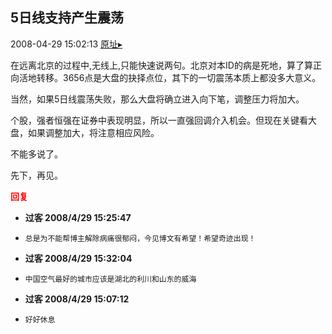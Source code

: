 ## 5日线支持产生震荡
2008-04-29 15:02:13
[原址▸](http://www.fxgan.com/chan_time/2008_01_06/1025.htm)


在远离北京的过程中,无线上,只能快速说两句。北京对本ID的病是死地，算了算正向活地转移。3656点是大盘的抉择点位，其下的一切震荡本质上都没多大意义。

当然，如果5日线震荡失败，那么大盘将确立进入向下笔，调整压力将加大。

个股，强者恒强在证券中表现明显，所以一直强回调介入机会。但现在关键看大盘，如果调整加大，将注意相应风险。

不能多说了。

先下，再见。






<font color='red'>**回复**</font>


- **过客 2008/4/29 15:25:47**
- ```
  总是为不能帮博主解除病痛很郁闷，今见博文有希望！希望奇迹出现！
  ```
- **过客 2008/4/29 15:32:04**
- ```
  中国空气最好的城市应该是湖北的利川和山东的威海
  ```
- **过客 2008/4/29 15:07:12**
- ```
  好好休息
  ```
